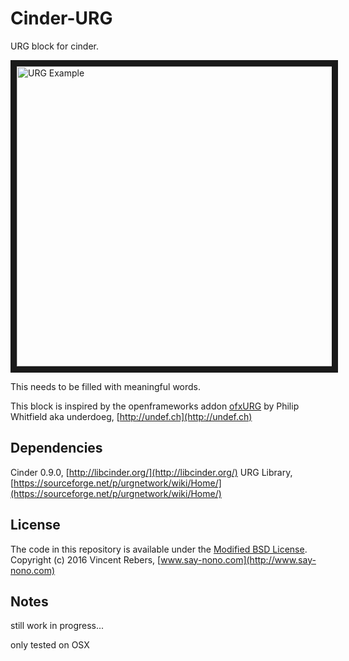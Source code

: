 Cinder-URG
==========

URG block for cinder.

<img src="http://say-nono.com/temp/github/cinder-urg-screenshot-01.png" 
alt="URG Example" width="640" height="480" border="10" />

This needs to be filled with meaningful words.


This block is inspired by the openframeworks addon [ofxURG](https://github.com/underdoeg/ofxURG) by Philip Whitfield aka underdoeg, [http://undef.ch](http://undef.ch)

Dependencies
------------

Cinder 0.9.0, [http://libcinder.org/](http://libcinder.org/)
URG Library, [https://sourceforge.net/p/urgnetwork/wiki/Home/](https://sourceforge.net/p/urgnetwork/wiki/Home/)


License
-------
The code in this repository is available under the [Modified BSD License](http://directory.fsf.org/wiki/License:BSD_3Clause).
Copyright (c) 2016 Vincent Rebers, [www.say-nono.com](http://www.say-nono.com)


Notes
-------

still work in progress...

only tested on OSX
